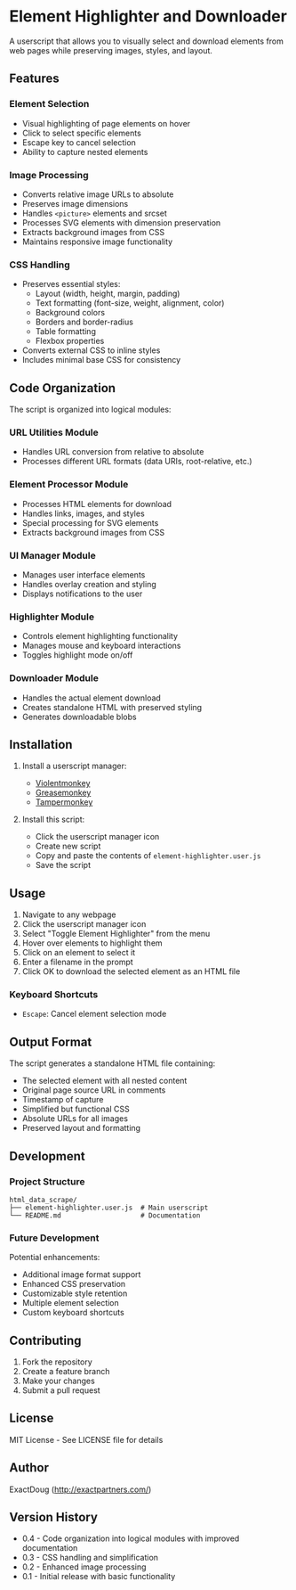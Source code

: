 # Element Highlighter and Downloader

A userscript that allows you to visually select and download elements from web pages while preserving images, styles, and layout.

## Features

### Element Selection
- Visual highlighting of page elements on hover
- Click to select specific elements
- Escape key to cancel selection
- Ability to capture nested elements

### Image Processing
- Converts relative image URLs to absolute
- Preserves image dimensions
- Handles `<picture>` elements and srcset
- Processes SVG elements with dimension preservation
- Extracts background images from CSS
- Maintains responsive image functionality

### CSS Handling
- Preserves essential styles:
  - Layout (width, height, margin, padding)
  - Text formatting (font-size, weight, alignment, color)
  - Background colors
  - Borders and border-radius
  - Table formatting
  - Flexbox properties
- Converts external CSS to inline styles
- Includes minimal base CSS for consistency

## Code Organization

The script is organized into logical modules:

### URL Utilities Module
- Handles URL conversion from relative to absolute
- Processes different URL formats (data URIs, root-relative, etc.)

### Element Processor Module
- Processes HTML elements for download
- Handles links, images, and styles
- Special processing for SVG elements
- Extracts background images from CSS

### UI Manager Module
- Manages user interface elements
- Handles overlay creation and styling
- Displays notifications to the user

### Highlighter Module
- Controls element highlighting functionality
- Manages mouse and keyboard interactions
- Toggles highlight mode on/off

### Downloader Module
- Handles the actual element download
- Creates standalone HTML with preserved styling
- Generates downloadable blobs

## Installation

1. Install a userscript manager:
   - [Violentmonkey](https://violentmonkey.github.io/)
   - [Greasemonkey](https://www.greasespot.net/)
   - [Tampermonkey](https://www.tampermonkey.net/)

2. Install this script:
   - Click the userscript manager icon
   - Create new script
   - Copy and paste the contents of `element-highlighter.user.js`
   - Save the script

## Usage

1. Navigate to any webpage
2. Click the userscript manager icon
3. Select "Toggle Element Highlighter" from the menu
4. Hover over elements to highlight them
5. Click on an element to select it
6. Enter a filename in the prompt
7. Click OK to download the selected element as an HTML file

### Keyboard Shortcuts
- `Escape`: Cancel element selection mode

## Output Format

The script generates a standalone HTML file containing:
- The selected element with all nested content
- Original page source URL in comments
- Timestamp of capture
- Simplified but functional CSS
- Absolute URLs for all images
- Preserved layout and formatting

## Development

### Project Structure
```
html_data_scrape/
├── element-highlighter.user.js  # Main userscript
└── README.md                    # Documentation
```

### Future Development
Potential enhancements:
- Additional image format support
- Enhanced CSS preservation
- Customizable style retention
- Multiple element selection
- Custom keyboard shortcuts

## Contributing

1. Fork the repository
2. Create a feature branch
3. Make your changes
4. Submit a pull request

## License

MIT License - See LICENSE file for details

## Author

ExactDoug (http://exactpartners.com/)

## Version History

- 0.4 - Code organization into logical modules with improved documentation
- 0.3 - CSS handling and simplification
- 0.2 - Enhanced image processing
- 0.1 - Initial release with basic functionality